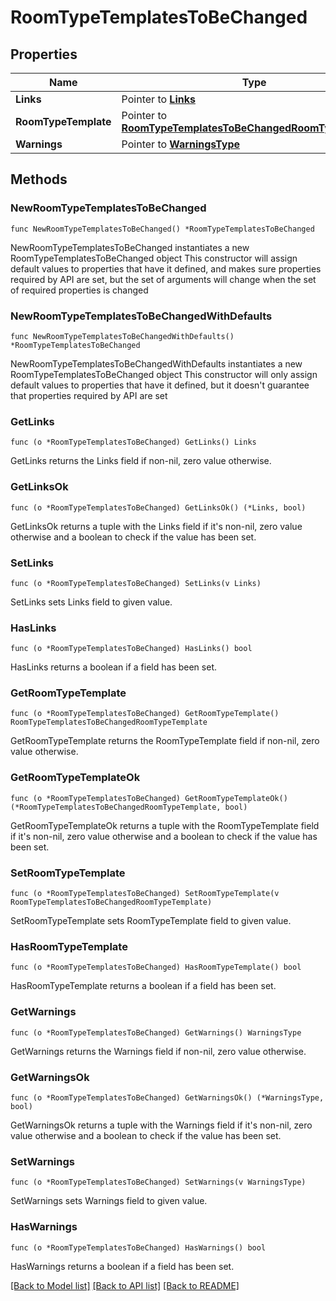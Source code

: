# RoomTypeTemplatesToBeChanged

## Properties

Name | Type | Description | Notes
------------ | ------------- | ------------- | -------------
**Links** | Pointer to [**Links**](Links.md) |  | [optional] 
**RoomTypeTemplate** | Pointer to [**RoomTypeTemplatesToBeChangedRoomTypeTemplate**](RoomTypeTemplatesToBeChangedRoomTypeTemplate.md) |  | [optional] 
**Warnings** | Pointer to [**WarningsType**](WarningsType.md) |  | [optional] 

## Methods

### NewRoomTypeTemplatesToBeChanged

`func NewRoomTypeTemplatesToBeChanged() *RoomTypeTemplatesToBeChanged`

NewRoomTypeTemplatesToBeChanged instantiates a new RoomTypeTemplatesToBeChanged object
This constructor will assign default values to properties that have it defined,
and makes sure properties required by API are set, but the set of arguments
will change when the set of required properties is changed

### NewRoomTypeTemplatesToBeChangedWithDefaults

`func NewRoomTypeTemplatesToBeChangedWithDefaults() *RoomTypeTemplatesToBeChanged`

NewRoomTypeTemplatesToBeChangedWithDefaults instantiates a new RoomTypeTemplatesToBeChanged object
This constructor will only assign default values to properties that have it defined,
but it doesn't guarantee that properties required by API are set

### GetLinks

`func (o *RoomTypeTemplatesToBeChanged) GetLinks() Links`

GetLinks returns the Links field if non-nil, zero value otherwise.

### GetLinksOk

`func (o *RoomTypeTemplatesToBeChanged) GetLinksOk() (*Links, bool)`

GetLinksOk returns a tuple with the Links field if it's non-nil, zero value otherwise
and a boolean to check if the value has been set.

### SetLinks

`func (o *RoomTypeTemplatesToBeChanged) SetLinks(v Links)`

SetLinks sets Links field to given value.

### HasLinks

`func (o *RoomTypeTemplatesToBeChanged) HasLinks() bool`

HasLinks returns a boolean if a field has been set.

### GetRoomTypeTemplate

`func (o *RoomTypeTemplatesToBeChanged) GetRoomTypeTemplate() RoomTypeTemplatesToBeChangedRoomTypeTemplate`

GetRoomTypeTemplate returns the RoomTypeTemplate field if non-nil, zero value otherwise.

### GetRoomTypeTemplateOk

`func (o *RoomTypeTemplatesToBeChanged) GetRoomTypeTemplateOk() (*RoomTypeTemplatesToBeChangedRoomTypeTemplate, bool)`

GetRoomTypeTemplateOk returns a tuple with the RoomTypeTemplate field if it's non-nil, zero value otherwise
and a boolean to check if the value has been set.

### SetRoomTypeTemplate

`func (o *RoomTypeTemplatesToBeChanged) SetRoomTypeTemplate(v RoomTypeTemplatesToBeChangedRoomTypeTemplate)`

SetRoomTypeTemplate sets RoomTypeTemplate field to given value.

### HasRoomTypeTemplate

`func (o *RoomTypeTemplatesToBeChanged) HasRoomTypeTemplate() bool`

HasRoomTypeTemplate returns a boolean if a field has been set.

### GetWarnings

`func (o *RoomTypeTemplatesToBeChanged) GetWarnings() WarningsType`

GetWarnings returns the Warnings field if non-nil, zero value otherwise.

### GetWarningsOk

`func (o *RoomTypeTemplatesToBeChanged) GetWarningsOk() (*WarningsType, bool)`

GetWarningsOk returns a tuple with the Warnings field if it's non-nil, zero value otherwise
and a boolean to check if the value has been set.

### SetWarnings

`func (o *RoomTypeTemplatesToBeChanged) SetWarnings(v WarningsType)`

SetWarnings sets Warnings field to given value.

### HasWarnings

`func (o *RoomTypeTemplatesToBeChanged) HasWarnings() bool`

HasWarnings returns a boolean if a field has been set.


[[Back to Model list]](../README.md#documentation-for-models) [[Back to API list]](../README.md#documentation-for-api-endpoints) [[Back to README]](../README.md)


